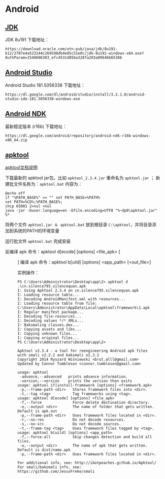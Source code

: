 # Android

## [JDK](https://www.oracle.com/technetwork/java/javase/downloads/index.html)

JDK 8u191 下载地址：

`https://download.oracle.com/otn-pub/java/jdk/8u191-b12/2787e4a523244c269598db4e85c51e0c/jdk-8u191-windows-x64.exe?AuthParam=1540606303_efc4531d85ba328fa203a09646b65386`

## [Android Studio](https://developer.android.com/studio)

Android Studio 181.5056338 下载地址：

`https://dl.google.com/dl/android/studio/install/3.2.1.0/android-studio-ide-181.5056338-windows.exe`

## [Android NDK](https://developer.android.google.cn/ndk/downloads)

最新稳定版本 (r16b) 下载地址：

`https://dl.google.com/android/repository/android-ndk-r16b-windows-x86_64.zip`

## [apktool](https://bitbucket.org/iBotPeaches/apktool/downloads)

[apktool文档说明](https://ibotpeaches.github.io/Apktool)

下载最新的 apktool jar包，比如 `apktool_2.3.4.jar` 重命名为 `apktool.jar` ；
新建批文件名称为：`apktool.bat`
内容为：
```
@echo off
if "%PATH_BASE%" == "" set PATH_BASE=%PATH%
set PATH=%CD%;%PATH_BASE%;
chcp 65001 2>nul >nul
java -jar -Duser.language=en -Dfile.encoding=UTF8 "%~dp0\apktool.jar" %*
```
将两个文件 `apktool.jar ＆ apktool.bat` 放到根目录 `C:\apktool`，并将目录添加到系统的PATH的环境变量

运行批文件 `apktool.bat` 完成安装

反编译 apk 命令：apktool d[ecode] [options] <file_apk> [<dir>]
编译   apk 命令：apktool b[uild] [options] <app_path> [<out_file>]

实例操作：
```
PS C:\Users\Administrator\Desktop\app\2> apktool d .\cn.silence795.silencequan.apk
I: Using Apktool 2.3.4 on cn.silence795.silencequan.apk
I: Loading resource table...
I: Decoding AndroidManifest.xml with resources...
I: Loading resource table from file: C:\Users\Administrator\AppData\Local\apktool\framework\1.apk
I: Regular manifest package...
I: Decoding file-resources...
I: Decoding values */* XMLs...
I: Baksmaling classes.dex...
I: Copying assets and libs...
I: Copying unknown files...
I: Copying original files...
PS C:\Users\Administrator\Desktop\app\2>
```

```
Apktool v2.3.4 - a tool for reengineering Android apk files
with smali v2.2.2 and baksmali v2.2.2
Copyright 2014 Ryszard Wiśniewski <brut.alll@gmail.com>
Updated by Connor Tumbleson <connor.tumbleson@gmail.com>

usage: apktool
 -advance,--advanced   prints advance information.
 -version,--version    prints the version then exits
usage: apktool if|install-framework [options] <framework.apk>
 -p,--frame-path <dir>   Stores framework files into <dir>.
 -t,--tag <tag>          Tag frameworks using <tag>.
usage: apktool d[ecode] [options] <file_apk>
 -f,--force              Force delete destination directory.
 -o,--output <dir>       The name of folder that gets written. Default is apk.out
 -p,--frame-path <dir>   Uses framework files located in <dir>.
 -r,--no-res             Do not decode resources.
 -s,--no-src             Do not decode sources.
 -t,--frame-tag <tag>    Uses framework files tagged by <tag>.
usage: apktool b[uild] [options] <app_path>
 -f,--force-all          Skip changes detection and build all files.
 -o,--output <dir>       The name of apk that gets written. Default is dist/name.apk
 -p,--frame-path <dir>   Uses framework files located in <dir>.

For additional info, see: http://ibotpeaches.github.io/Apktool/
For smali/baksmali info, see: https://github.com/JesusFreke/smali
```